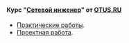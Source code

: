 #### Курс "[Сетевой инженер](https://otus.ru/lessons/setevoy-inzhener/)" от [OTUS.RU](https://otus.ru/)

 - [Практические работы](labs/).
 - [Проектная работа](final/).